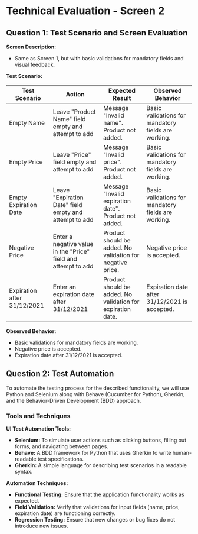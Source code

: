 # Technical Evaluation - Screen 2

## Question 1: Test Scenario and Screen Evaluation

**Screen Description:**
- Same as Screen 1, but with basic validations for mandatory fields and visual feedback.

**Test Scenario:**

| Test Scenario          | Action                                                      | Expected Result                                   | Observed Behavior                            |
|------------------------|-------------------------------------------------------------|---------------------------------------------------|----------------------------------------------|
| Empty Name             | Leave "Product Name" field empty and attempt to add         | Message "Invalid name". Product not added.        | Basic validations for mandatory fields are working. |
| Empty Price            | Leave "Price" field empty and attempt to add                | Message "Invalid price". Product not added.       | Basic validations for mandatory fields are working. |
| Empty Expiration Date  | Leave "Expiration Date" field empty and attempt to add      | Message "Invalid expiration date". Product not added. | Basic validations for mandatory fields are working. |
| Negative Price         | Enter a negative value in the "Price" field and attempt to add | Product should be added. No validation for negative price. | Negative price is accepted.                   |
| Expiration after 31/12/2021 | Enter an expiration date after 31/12/2021                    | Product should be added. No validation for expiration date. | Expiration date after 31/12/2021 is accepted. |

**Observed Behavior:**
- Basic validations for mandatory fields are working.
- Negative price is accepted.
- Expiration date after 31/12/2021 is accepted.

## Question 2: Test Automation

To automate the testing process for the described functionality, we will use Python and Selenium along with Behave (Cucumber for Python), Gherkin, and the Behavior-Driven Development (BDD) approach.

### Tools and Techniques

**UI Test Automation Tools:**

- **Selenium:** To simulate user actions such as clicking buttons, filling out forms, and navigating between pages.
- **Behave:** A BDD framework for Python that uses Gherkin to write human-readable test specifications.
- **Gherkin:** A simple language for describing test scenarios in a readable syntax.

**Automation Techniques:**

- **Functional Testing:** Ensure that the application functionality works as expected.
- **Field Validation:** Verify that validations for input fields (name, price, expiration date) are functioning correctly.
- **Regression Testing:** Ensure that new changes or bug fixes do not introduce new issues.

